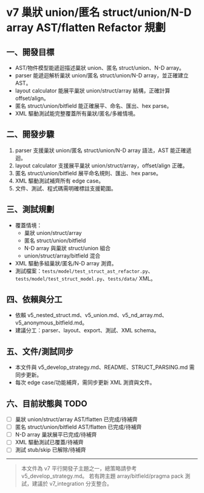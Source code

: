 # v7 巢狀 union/匿名 struct/union/N-D array AST/flatten Refactor 規劃

## 一、開發目標
- AST/物件模型能遞迴描述巢狀 union、匿名 struct/union、N-D array。
- parser 能遞迴解析巢狀 union/匿名 struct/union/N-D array，並正確建立 AST。
- layout calculator 能展平巢狀 union/struct/array 結構，正確計算 offset/align。
- 匿名 struct/union/bitfield 能正確展平、命名、匯出、hex parse。
- XML 驅動測試能完整覆蓋所有巢狀/匿名/多維情境。

## 二、開發步驟
1. parser 支援巢狀 union/匿名 struct/union/N-D array 語法，AST 能正確遞迴。
2. layout calculator 支援展平巢狀 union/struct/array，offset/align 正確。
3. 匿名 struct/union/bitfield 展平命名規則、匯出、hex parse。
4. XML 驅動測試補齊所有 edge case。
5. 文件、測試、程式碼需明確標註支援範圍。

## 三、測試規劃
- 覆蓋情境：
  - 巢狀 union/struct/array
  - 匿名 struct/union/bitfield
  - N-D array 與巢狀 struct/union 組合
  - union/struct/array/bitfield 混合
- XML 驅動多組巢狀/匿名/N-D array 測資。
- 測試檔案：`tests/model/test_struct_ast_refactor.py`、`tests/model/test_struct_model.py`、`tests/data/` XML。

## 四、依賴與分工
- 依賴 v5_nested_struct.md、v5_union.md、v5_nd_array.md、v5_anonymous_bitfield.md。
- 建議分工：parser、layout、export、測試、XML schema。

## 五、文件/測試同步
- 本文件與 v5_develop_strategy.md、README、STRUCT_PARSING.md 需同步更新。
- 每次 edge case/功能補齊，需同步更新 XML 測資與文件。

## 六、目前狀態與 TODO
- [ ] 巢狀 union/struct/array AST/flatten 已完成/待補齊
- [ ] 匿名 struct/union/bitfield AST/flatten 已完成/待補齊
- [ ] N-D array 巢狀展平已完成/待補齊
- [ ] XML 驅動測試已覆蓋/待補齊
- [ ] 測試 stub/skip 已解除/待補齊

---

> 本文件為 v7 平行開發子主題之一，總策略請參考 v5_develop_strategy.md。
> 若有跨主題 array/bitfield/pragma pack 測試，建議於 v7_integration 分支整合。 